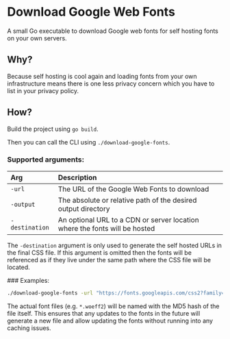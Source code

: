 # Download Google Web Fonts

A small Go executable to download Google web fonts for self hosting fonts on your own servers.

## Why?

Because self hosting is cool again and loading fonts from your own infrastructure means there is one less privacy concern which you have to list in your privacy policy.

## How?

Build the project using `go build`.

Then you can call the CLI using `./download-google-fonts`.

### Supported arguments:

| Arg | Description |
| :--- | :--- |
| `-url` | The URL of the Google Web Fonts to download |
| `-output` | The absolute or relative path of the desired output directory |
| `-destination` | An optional URL to a CDN or server location where the fonts will be hosted |

The `-destination` argument is only used to generate the self hosted URLs in the final CSS file. If this argument is omitted then the fonts will be referenced as if they live under the same path where the CSS file will be located.

### Examples:

```bash
./download-google-fonts -url "https://fonts.googleapis.com/css2?family=Lato:ital,wght@0,400&display=swap" -destination "https://cdn.my-server.com/fonts" -output "fonts"
```

The actual font files (e.g. `*.woeff2`) will be named with the MD5 hash of the file itself. This ensures that any updates to the fonts in the future will generate a new file and allow updating the fonts without running into any caching issues.